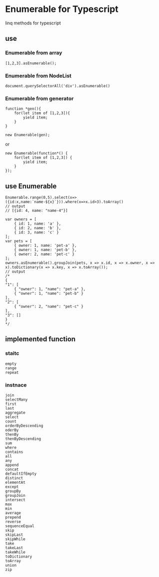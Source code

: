 # Enumerable for Typescript

linq methods for typescript

## use

### Enumerable from array

    [1,2,3].asEnumerable();

### Enumerable from NodeList

    document.querySelectorAll('div').asEnumerable()

### Enumerable from generator

    function *gen(){
        for(let item of [1,2,3]){
            yield item;
        }
    }

    new Enumerable(gen);
or

    new Enumerable(function*() {
        for(let item of [1,2,3]) {
            yield item;
        }
    });

## use Enumerable

    Enumerable.range(0,5).select(x=>({id:x,name:`name-${x}`})).where(x=>x.id>3).toArray()
    // output
    // [{id: 4, name: "name-4"}]

    var owners = [
        { id: 1, name: 'a' },
        { id: 2, name: 'b' },
        { id: 3, name: 'c' }
    ];
    var pets = [
        { owner: 1, name: 'pet-a' },
        { owner: 1, name: 'pet-b' },
        { owner: 2, name: 'pet-c' }
    ];
    owners.asEnumerable().groupJoin(pets, x => x.id, x => x.owner, x => x).toDictionary(x => x.key, x => x.toArray());
    // output
    /*
    {
    "1": [
        { "owner": 1, "name": "pet-a" },
        { "owner": 1, "name": "pet-b" }
    ],
    "2": [
        { "owner": 2, "name": "pet-c" }
    ],
    "3": []
    }
    */

## implemented function

### staitc

    empty
    range
    repeat

### instnace

    join
    selectMany
    first
    last
    aggregate
    select
    count
    orderByDescending
    oderBy
    thenBy
    thenByDescending
    sum
    where
    contains
    all
    any
    append
    concat
    defaultIfEmpty
    distinct
    elementAt
    except
    groupBy
    groupJoin
    intersect
    max
    min
    average
    prepend
    reverse
    sequenceEqual
    skip
    skipLast
    skipWhile
    take
    takeLast
    takeWhile
    toDictionary
    toArray
    union
    zip
